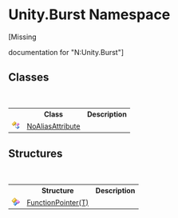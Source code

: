 # Unity.Burst Namespace
 

\[Missing <summary> documentation for "N:Unity.Burst"\]


## Classes
&nbsp;<table><tr><th></th><th>Class</th><th>Description</th></tr><tr><td>![Public class](media/pubclass.gif "Public class")</td><td><a href="65e2a078-1211-18bf-b05c-870c48b02f4c.md">NoAliasAttribute</a></td><td /></tr></table>

## Structures
&nbsp;<table><tr><th></th><th>Structure</th><th>Description</th></tr><tr><td>![Public structure](media/pubstructure.gif "Public structure")</td><td><a href="466c1d8a-3ce7-5160-3041-0b919747bfe5.md">FunctionPointer(T)</a></td><td /></tr></table>&nbsp;
